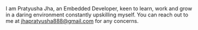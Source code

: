I am Pratyusha Jha, an Embedded Developer, keen to learn, work and grow in a daring environment constantly upskilling myself.
You can reach out to me at jhapratyusha888@gmail.com for any concerns.

